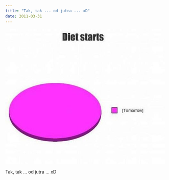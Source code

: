 ```yaml
---
title: "Tak, tak ... od jutra ... xD"
date: 2011-03-31
---
```


![2011-03-31-nbznycsm.jpeg](/images/2011-03-31-nbznycsm.jpeg)

Tak, tak ... od jutra ... xD